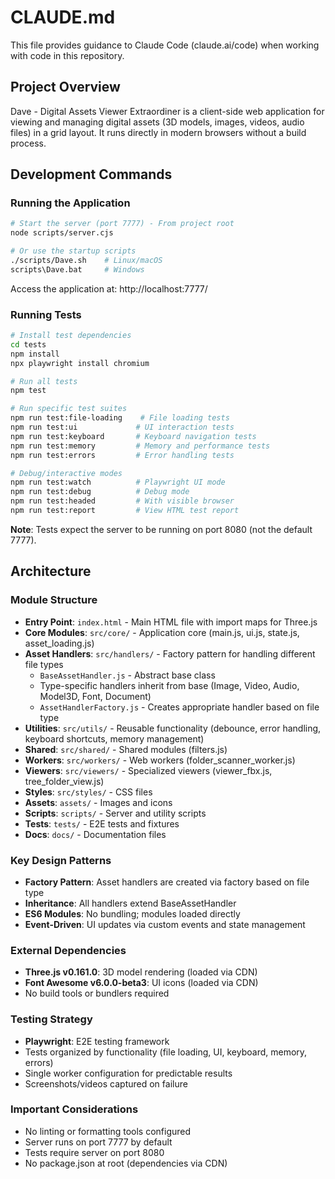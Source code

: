 # CLAUDE.md

This file provides guidance to Claude Code (claude.ai/code) when working with code in this repository.

## Project Overview

Dave - Digital Assets Viewer Extraordiner is a client-side web application for viewing and managing digital assets (3D models, images, videos, audio files) in a grid layout. It runs directly in modern browsers without a build process.

## Development Commands

### Running the Application
```bash
# Start the server (port 7777) - From project root
node scripts/server.cjs

# Or use the startup scripts
./scripts/Dave.sh    # Linux/macOS
scripts\Dave.bat     # Windows
```
Access the application at: http://localhost:7777/

### Running Tests
```bash
# Install test dependencies
cd tests
npm install
npx playwright install chromium

# Run all tests
npm test

# Run specific test suites
npm run test:file-loading    # File loading tests
npm run test:ui             # UI interaction tests
npm run test:keyboard       # Keyboard navigation tests
npm run test:memory         # Memory and performance tests
npm run test:errors         # Error handling tests

# Debug/interactive modes
npm run test:watch          # Playwright UI mode
npm run test:debug          # Debug mode
npm run test:headed         # With visible browser
npm run test:report         # View HTML test report
```

**Note**: Tests expect the server to be running on port 8080 (not the default 7777).

## Architecture

### Module Structure
- **Entry Point**: `index.html` - Main HTML file with import maps for Three.js
- **Core Modules**: `src/core/` - Application core (main.js, ui.js, state.js, asset_loading.js)
- **Asset Handlers**: `src/handlers/` - Factory pattern for handling different file types
  - `BaseAssetHandler.js` - Abstract base class
  - Type-specific handlers inherit from base (Image, Video, Audio, Model3D, Font, Document)
  - `AssetHandlerFactory.js` - Creates appropriate handler based on file type
- **Utilities**: `src/utils/` - Reusable functionality (debounce, error handling, keyboard shortcuts, memory management)
- **Shared**: `src/shared/` - Shared modules (filters.js)
- **Workers**: `src/workers/` - Web workers (folder_scanner_worker.js)
- **Viewers**: `src/viewers/` - Specialized viewers (viewer_fbx.js, tree_folder_view.js)
- **Styles**: `src/styles/` - CSS files
- **Assets**: `assets/` - Images and icons
- **Scripts**: `scripts/` - Server and utility scripts
- **Tests**: `tests/` - E2E tests and fixtures
- **Docs**: `docs/` - Documentation files

### Key Design Patterns
- **Factory Pattern**: Asset handlers are created via factory based on file type
- **Inheritance**: All handlers extend BaseAssetHandler
- **ES6 Modules**: No bundling; modules loaded directly
- **Event-Driven**: UI updates via custom events and state management

### External Dependencies
- **Three.js v0.161.0**: 3D model rendering (loaded via CDN)
- **Font Awesome v6.0.0-beta3**: UI icons (loaded via CDN)
- No build tools or bundlers required

### Testing Strategy
- **Playwright**: E2E testing framework
- Tests organized by functionality (file loading, UI, keyboard, memory, errors)
- Single worker configuration for predictable results
- Screenshots/videos captured on failure

### Important Considerations
- No linting or formatting tools configured
- Server runs on port 7777 by default
- Tests require server on port 8080
- No package.json at root (dependencies via CDN)